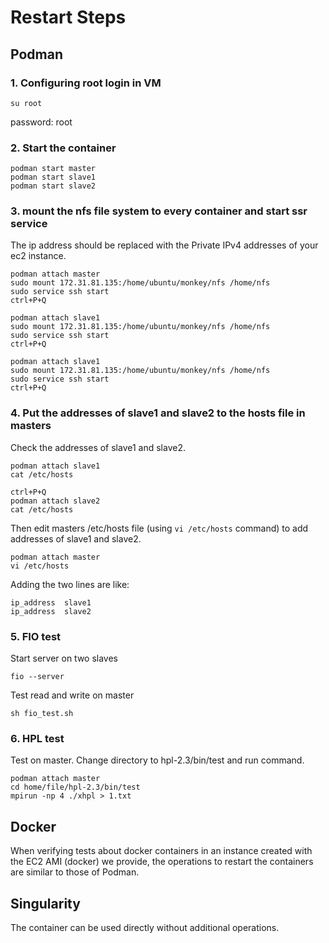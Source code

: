 # Restart Steps
## Podman
### 1. Configuring root login in VM

~~~shell
su root
~~~
password: root

### 2. Start the container

~~~shell
podman start master
podman start slave1
podman start slave2
~~~

### 3. mount the nfs file system to every container  and start ssr service
The ip address should be replaced with the Private IPv4 addresses of your ec2 instance.
~~~shell
podman attach master
sudo mount 172.31.81.135:/home/ubuntu/monkey/nfs /home/nfs
sudo service ssh start
ctrl+P+Q

podman attach slave1
sudo mount 172.31.81.135:/home/ubuntu/monkey/nfs /home/nfs
sudo service ssh start
ctrl+P+Q

podman attach slave1
sudo mount 172.31.81.135:/home/ubuntu/monkey/nfs /home/nfs
sudo service ssh start
ctrl+P+Q

~~~

### 4. Put the addresses of slave1 and slave2 to the hosts file in masters

Check the addresses of slave1 and slave2. 

~~~shell
podman attach slave1
cat /etc/hosts

ctrl+P+Q
podman attach slave2
cat /etc/hosts
~~~

Then edit masters /etc/hosts file (using `vi /etc/hosts` command) to add addresses of slave1 and slave2.

~~~shell
podman attach master
vi /etc/hosts
~~~

 Adding the two lines are like: 

~~~
ip_address	slave1
ip_address	slave2
~~~
### 5. FIO test
Start server on two slaves
~~~shell
fio --server
~~~
Test read and write on master
~~~shell
sh fio_test.sh
~~~
### 6. HPL test
Test on master. Change directory to hpl-2.3/bin/test and run command.
~~~shell
podman attach master
cd home/file/hpl-2.3/bin/test
mpirun -np 4 ./xhpl > 1.txt
~~~
## Docker
When verifying tests about docker containers in an instance created with the EC2 AMI (docker) we provide, the operations to restart the containers are similar to those of Podman.
## Singularity
The container can be used directly without additional operations.
